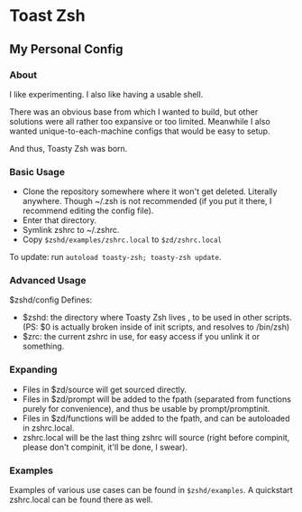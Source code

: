 Toast Zsh
=========

My Personal Config
------------------

### About ###
I like experimenting.
I also like having a usable shell.

There was an obvious base from which I wanted to build, but other solutions were all rather too expansive or too limited. Meanwhile I also wanted unique-to-each-machine configs that would be easy to setup.

And thus, Toasty Zsh was born.

### Basic Usage ###
- Clone the repository somewhere where it won't get deleted. Literally anywhere. Though ~/.zsh is not recommended (if you put it there, I recommend editing the config file).
- Enter that directory.
- Symlink zshrc to ~/.zshrc.
- Copy `$zshd/examples/zshrc.local` to `$zd/zshrc.local`

To update: run `autoload toasty-zsh; toasty-zsh update`.

### Advanced Usage ###
$zshd/config Defines:
- $zshd: the directory where Toasty Zsh lives , to be used in other scripts. (PS: $0 is actually broken inside of init scripts, and resolves to /bin/zsh)
- $zrc: the current zshrc in use, for easy access if you unlink it or something.

### Expanding ###
- Files in $zd/source will get sourced directly.
- Files in $zd/prompt will be added to the fpath (separated from functions purely for convenience), and thus be usable by prompt/promptinit.
- Files in $zd/functions will be added to the fpath, and can be autoloaded in zshrc.local.
- zshrc.local will be the last thing zshrc will source (right before compinit, please don't compinit, it'll be done, I swear).

### Examples ###
Examples of various use cases can be found in `$zshd/examples`. A quickstart zshrc.local can be found there as well.
